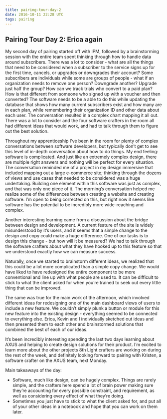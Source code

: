 ```yaml
---
title: pairing-tour-day-2
date: 2016-10-11 22:28 UTC
tags: pairing
---
```

<section class="article-container">

<h1>Pairing Tour Day 2: Erica again</h1>

<p>My second day of pairing started off with IPM, followed by a brainstorming session with the entire team spent thinking through how to handle data around subscribers. There was a lot to consider - what are all the things that need to be considered when a subscriber to the service signs up for the first time, cancels, or upgrades or downgrades their account? Some subscribers are individuals while some are groups of people - what if an organization needs to remove one person? Downgrade another? Upgrade just half the group? How can we track trials who convert to a paid plan? How is that different from someone who signed up with a voucher and then converted? The software needs to be a able to do this while updating the database that shows how many current subscribers exist and how many are in each plan, while remembering their organization ID and other data about each user. The conversation resulted in a complex chart mapping it all out. There was a lot to consider and the four software crafters in the room all had different ideas that would work, and had to talk through them to figure out the best solution.</p>

<p>Throughout my apprenticeship I’ve been in the room for plenty of complex conversations between software developers, but typically don’t get to see this level of in-depth conversation about how to do things. My end feeling: software is complicated. And just like an extremely complex design, there are multiple right answers and nothing will be perfect for every situation. The conversation reminded me of a project in my design immersive that included mapping out a large e-commerce site; thinking through the dozens of views and use cases that needed to be considered was a huge undertaking. Building one element within this software was just as complex, and that was only one piece of it. The morning’s conversation helped me realize some of the differences between creating a website and creating software. I’m open to being corrected on this, but right now it seems like software has the potential to be incredibly more wide-reaching and complex.</p>

<p>Another interesting learning came from a discussion about the bridge between design and development. A current feature of the site is widely misunderstood by it’s users, and it seems that a simple change to the design and copy could make a huge difference. One of our tasks is to design this change - but how will it be measured? We had to talk through the software crafters about what they have hooked up to this feature so that we understood exactly how we can measure success.</p>

<p>Naturally, once we started to brainstorm different ideas, we realized that this could be a lot more complicated than a simple copy change. We would have liked to have redesigned the entire component to be more conventional and line up with what people are used to. It can be difficult to stick to what the client asked for when you’re trained to seek out every little thing that can be improved.</p>

<p>The same was true for the main work of the afternoon, which involved different ideas for redesigning one of the main dashboard views of users to include a new feature. We couldn’t simply plunk a button or module for this new feature into the existing design - everything seemed to be connected to everything else. Erica, Kevin and I individually sketched out ideas and then presented them to each other and brainstormed solutions that combined the best of each of our ideas.</p>

<p>It’s been incredibly interesting spending the last two days learning about AXUS and helping to create design solutions for their product. I’m excited to learn more about the other projects 8th Light crafters are working on during the rest of the week, and definitely looking forward to pairing with Kristen, a software crafter on the AXUS team, next Monday.</p>

<p>Main takeaways of the day:</p>
<ul>
	<li>Software, much like design, can be hugely complex. Things are rarely simple, and the crafters here spend a lot of brain power making sure they’re accounting for every possible constraint, and requirement, as well as considering every effect of what they’re doing.</li>
	<li>Sometimes you just have to stick to what the client asked for, and put all of your other ideas in a notebook and hope that you can work on them later.</li>
</ul>

</section>